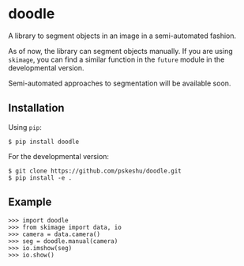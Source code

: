 doodle
======

A library to segment objects in an image in a semi-automated fashion.

As of now, the library can segment objects manually. If you are using `skimage`,
you can find a similar function in the `future` module in the developmental
version.

Semi-automated approaches to segmentation will be available soon.

Installation
------------

Using `pip`:
	
	$ pip install doodle

For the developmental version:
	
	$ git clone https://github.com/pskeshu/doodle.git
	$ pip install -e .

Example
-------

	>>> import doodle
	>>> from skimage import data, io
	>>> camera = data.camera()
	>>> seg = doodle.manual(camera)
	>>> io.imshow(seg)
	>>> io.show()
